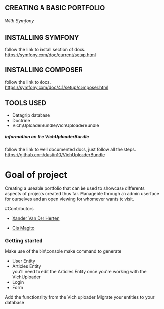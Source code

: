 ## CREATING A BASIC PORTFOLIO
 <h6> With Symfony</h6>
 
## INSTALLING SYMFONY
follow the link to install section of docs.\
https://symfony.com/doc/current/setup.html


## INSTALLING COMPOSER
follow the link to docs.\
https://symfony.com/doc/4.1/setup/composer.html


## TOOLS USED

- Datagrip database
- Doctrine
- Vich\UploaderBundle\VichUploaderBundle

##### information on the VichUploaderBundle
follow the link to well documented docs, just follow all the steps.\
https://github.com/dustin10/VichUploaderBundle

# Goal of project
Creating a useable portfolio that can be used to showcase differents aspects
of projects created thus far. Manageble through an admin userface for ourselves and an
open viewing for whomever wants to visit.

#Contributors
- [Xander Van Der Herten](https://github.com/xandervdh)

- [Cis Magito](https://github.com/Beardificent)



### Getting started
Make use of the bin\console make command to generate
- User Entity
- Articles Entity\
you'll need to edit the Articles Entity once you're working with the VichUploader
- Login
- Form

Add the functionality from the Vich uploader
Migrate your entities to your database
